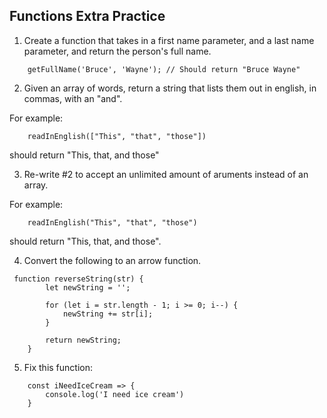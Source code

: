 ## Functions Extra Practice

1. Create a function that takes in a first name parameter, and a last name parameter, and return the person's full name.

```
    getFullName('Bruce', 'Wayne'); // Should return "Bruce Wayne"
```

2. Given an array of words, return a string that lists them out in english, in commas, with an "and".

For example:

```
    readInEnglish(["This", "that", "those"])
```

should return "This, that, and those"

3. Re-write #2 to accept an unlimited amount of aruments instead of an array.

For example:

```
    readInEnglish("This", "that", "those")
```

should return "This, that, and those".

4. Convert the following to an arrow function.

```
 function reverseString(str) {
        let newString = '';

        for (let i = str.length - 1; i >= 0; i--) {
            newString += str[i];
        }

        return newString;
    }

```

5. Fix this function:

```
    const iNeedIceCream => {
        console.log('I need ice cream')
    }
```
